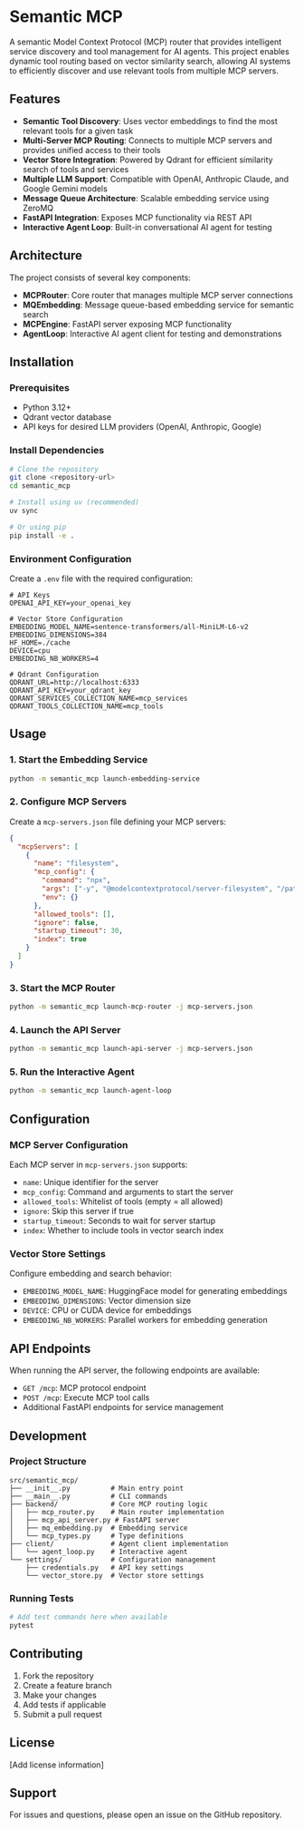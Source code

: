 # Semantic MCP

A semantic Model Context Protocol (MCP) router that provides intelligent service discovery and tool management for AI agents. This project enables dynamic tool routing based on vector similarity search, allowing AI systems to efficiently discover and use relevant tools from multiple MCP servers.

## Features

- **Semantic Tool Discovery**: Uses vector embeddings to find the most relevant tools for a given task
- **Multi-Server MCP Routing**: Connects to multiple MCP servers and provides unified access to their tools
- **Vector Store Integration**: Powered by Qdrant for efficient similarity search of tools and services  
- **Multiple LLM Support**: Compatible with OpenAI, Anthropic Claude, and Google Gemini models
- **Message Queue Architecture**: Scalable embedding service using ZeroMQ
- **FastAPI Integration**: Exposes MCP functionality via REST API
- **Interactive Agent Loop**: Built-in conversational AI agent for testing

## Architecture

The project consists of several key components:

- **MCPRouter**: Core router that manages multiple MCP server connections
- **MQEmbedding**: Message queue-based embedding service for semantic search
- **MCPEngine**: FastAPI server exposing MCP functionality 
- **AgentLoop**: Interactive AI agent client for testing and demonstrations

## Installation

### Prerequisites

- Python 3.12+
- Qdrant vector database
- API keys for desired LLM providers (OpenAI, Anthropic, Google)

### Install Dependencies

```bash
# Clone the repository
git clone <repository-url>
cd semantic_mcp

# Install using uv (recommended)
uv sync

# Or using pip
pip install -e .
```

### Environment Configuration

Create a `.env` file with the required configuration:

```env
# API Keys
OPENAI_API_KEY=your_openai_key

# Vector Store Configuration
EMBEDDING_MODEL_NAME=sentence-transformers/all-MiniLM-L6-v2
EMBEDDING_DIMENSIONS=384
HF_HOME=./cache
DEVICE=cpu
EMBEDDING_NB_WORKERS=4

# Qdrant Configuration
QDRANT_URL=http://localhost:6333
QDRANT_API_KEY=your_qdrant_key
QDRANT_SERVICES_COLLECTION_NAME=mcp_services
QDRANT_TOOLS_COLLECTION_NAME=mcp_tools
```

## Usage

### 1. Start the Embedding Service

```bash
python -m semantic_mcp launch-embedding-service
```

### 2. Configure MCP Servers

Create a `mcp-servers.json` file defining your MCP servers:

```json
{
  "mcpServers": [
    {
      "name": "filesystem",
      "mcp_config": {
        "command": "npx",
        "args": ["-y", "@modelcontextprotocol/server-filesystem", "/path/to/files"],
        "env": {}
      },
      "allowed_tools": [],
      "ignore": false,
      "startup_timeout": 30,
      "index": true
    }
  ]
}
```

### 3. Start the MCP Router

```bash
python -m semantic_mcp launch-mcp-router -j mcp-servers.json
```

### 4. Launch the API Server

```bash
python -m semantic_mcp launch-api-server -j mcp-servers.json
```

### 5. Run the Interactive Agent

```bash
python -m semantic_mcp launch-agent-loop
```

## Configuration

### MCP Server Configuration

Each MCP server in `mcp-servers.json` supports:

- `name`: Unique identifier for the server
- `mcp_config`: Command and arguments to start the server
- `allowed_tools`: Whitelist of tools (empty = all allowed)
- `ignore`: Skip this server if true
- `startup_timeout`: Seconds to wait for server startup
- `index`: Whether to include tools in vector search index

### Vector Store Settings

Configure embedding and search behavior:

- `EMBEDDING_MODEL_NAME`: HuggingFace model for generating embeddings
- `EMBEDDING_DIMENSIONS`: Vector dimension size
- `DEVICE`: CPU or CUDA device for embeddings
- `EMBEDDING_NB_WORKERS`: Parallel workers for embedding generation

## API Endpoints

When running the API server, the following endpoints are available:

- `GET /mcp`: MCP protocol endpoint
- `POST /mcp`: Execute MCP tool calls
- Additional FastAPI endpoints for service management

## Development

### Project Structure

```
src/semantic_mcp/
├── __init__.py          # Main entry point
├── __main__.py          # CLI commands
├── backend/             # Core MCP routing logic
│   ├── mcp_router.py    # Main router implementation
│   ├── mcp_api_server.py # FastAPI server
│   ├── mq_embedding.py  # Embedding service
│   └── mcp_types.py     # Type definitions
├── client/              # Agent client implementation
│   └── agent_loop.py    # Interactive agent
└── settings/            # Configuration management
    ├── credentials.py   # API key settings
    └── vector_store.py  # Vector store settings
```

### Running Tests

```bash
# Add test commands here when available
pytest
```

## Contributing

1. Fork the repository
2. Create a feature branch
3. Make your changes
4. Add tests if applicable
5. Submit a pull request

## License

[Add license information]

## Support

For issues and questions, please open an issue on the GitHub repository.